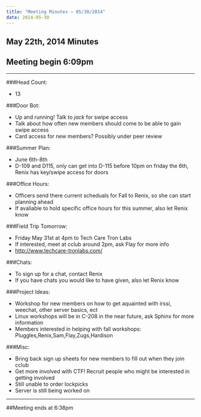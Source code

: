 ```yaml
---
title: "Meeting Minutes – 05/30/2014"
date: 2014-05-30
---
```

## May 22th, 2014 Minutes
 
## Meeting begin 6:09pm
 
  - - -
 
###Head Count:
 * 13
 
###Door Bot:
 * Up and running! Talk to _jack_ for swipe access
 * Talk about how often new members should come to be able to gain swipe access
 * Card access for new members? Possibly under peer review
 
###Summer Plan:
 * June 6th-8th
 * D-109 and D115, only can get into D-115 before 10pm on friday the 6th, Renix has key/swipe access for doors
 
###Office Hours:
 * Officers send there current scheduals for Fall to Renix, so she can start planning ahead
 * If avaliable to hold specific office hours for this summer, also let Renix know

###Field Trip Tomorrow:
 * Friday May 31st at 4pm to Tech Care Tron Labs
 * If interested, meet at cclub around 2pm, ask Flay for more info
 * http://www.techcare-tronlabs.com/
 
###Chats:
 * To sign up for a chat, contact Renix
 * If you have chats you would like to have given, also let Renix know
 
###Project Ideas:
 * Workshop for new members on how to get aquainted with irssi, weechat, other server basics, ect
 * Linux workshops will be in C-208 in the near future, ask Sphinx for more information
 * Members interested in helping with fall workshops: Pluggles,Renix,Sam,Flay,Zugs,Hardison

###Misc:
 * Bring back sign up sheets for new members to fill out when they join cclub
 * Get more involved with CTF! Recruit people who might be interested in getting involved
 * Still unable to order lockpicks
 * Server is still being worked on
 
 - - - 
 
##Meeting ends at 6:38pm

